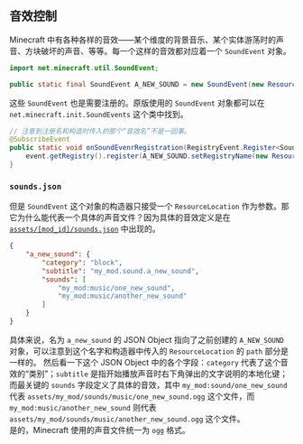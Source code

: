 ## 音效控制

Minecraft 中有各种各样的音效——某个维度的背景音乐、某个实体游荡时的声音、方块破坏的声音、等等。每一个这样的音效都对应着一个 `SoundEvent` 对象。

```java
import net.minecraft.util.SoundEvent;

public static final SoundEvent A_NEW_SOUND = new SoundEvent(new ResourceLocation("my_mod", "a_new_sound"));
```

这些 `SoundEvent` 也是需要注册的。原版使用的 `SoundEvent` 对象都可以在 `net.minecraft.init.SoundEvents` 这个类中找到。

```java
// 注意到注册名和构造时传入的那个“音效名”不是一回事。
@SubscribeEvent
public static void onSoundEvenrRegistration(RegistryEvent.Register<SoundEvent> event) {
    event.getRegistry().register(A_NEW_SOUND.setRegistryName(new ResourceLocation("my_mod", "a_new_sound")));
}
```

### `sounds.json`

但是 `SoundEvent` 这个对象的构造器只接受一个 `ResourceLocation` 作为参数。那它为什么能代表一个具体的声音文件？因为具体的音效定义是在 [`assets/[mod_id]/sounds.json`](https://minecraft-zh.gamepedia.com/Sounds.json) 中出现的。

```json
{
    "a_new_sound": {
        "category": "block",
        "subtitle": "my_mod.sound.a_new_sound",
        "sounds": [
            "my_mod:music/one_new_sound",
            "my_mod:music/another_new_sound"
        ]
    }
}
```

具体来说，名为 `a_new_sound` 的 JSON Object 指向了之前创建的 `A_NEW_SOUND` 对象，可以注意到这个名字和构造器中传入的 `ResourceLocation` 的 `path` 部分是一样的。
然后看一下这个 JSON Object 中的各个字段：`category` 代表了这个音效的“类别”；`subtitle` 是指开始播放声音时右下角弹出的文字说明的本地化键；而最关键的 `sounds` 字段定义了具体的音效，其中 `my_mod:sound/one_new_sound` 代表 `assets/my_mod/sounds/music/one_new_sound.ogg` 这个文件，而 `my_mod:music/another_new_sound` 则代表 `assets/my_mod/sounds/music/another_new_sound.ogg` 这个文件。  
是的，Minecraft 使用的声音文件统一为 `ogg` 格式。
